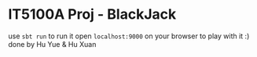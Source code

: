 # IT5100A Proj - BlackJack 
use `sbt run` to run it
open `localhost:9000` on your browser to play with it :)
done by Hu Yue & Hu Xuan

